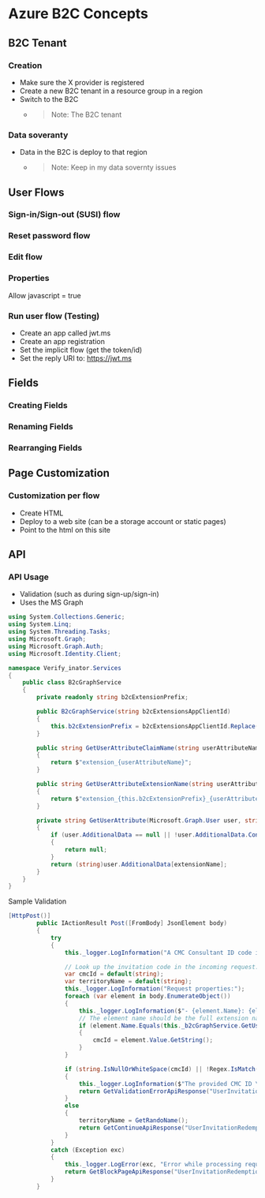 # Azure B2C Concepts

## B2C Tenant

### Creation

- Make sure the X provider is registered
- Create a new B2C tenant in a resource group in a region
- Switch to the B2C
  - > Note: The B2C tenant

### Data soveranty

- Data in the B2C is deploy to that region
  - > Note: Keep in my data sovernty issues

## User Flows

### Sign-in/Sign-out (SUSI) flow

### Reset password flow

### Edit flow

### Properties

Allow javascript = true

### Run user flow (Testing)

- Create an app called jwt.ms
- Create an app registration
- Set the implicit flow (get the token/id)
- Set the reply URI to: https://jwt.ms

## Fields 

### Creating Fields

### Renaming Fields

### Rearranging Fields

## Page Customization

### Customization per flow

- Create HTML
- Deploy to a web site (can be a storage account or static pages)
- Point to the html on this site

## API

### API Usage

- Validation (such as during sign-up/sign-in)
- Uses the MS Graph

```c#
using System.Collections.Generic;
using System.Linq;
using System.Threading.Tasks;
using Microsoft.Graph;
using Microsoft.Graph.Auth;
using Microsoft.Identity.Client;

namespace Verify_inator.Services
{
    public class B2cGraphService
    {
        private readonly string b2cExtensionPrefix;

        public B2cGraphService(string b2cExtensionsAppClientId)
        {
            this.b2cExtensionPrefix = b2cExtensionsAppClientId.Replace("-", "");
        }

        public string GetUserAttributeClaimName(string userAttributeName)
        {
            return $"extension_{userAttributeName}";
        }

        public string GetUserAttributeExtensionName(string userAttributeName)
        {
            return $"extension_{this.b2cExtensionPrefix}_{userAttributeName}";
        }

        private string GetUserAttribute(Microsoft.Graph.User user, string extensionName)
        {
            if (user.AdditionalData == null || !user.AdditionalData.ContainsKey(extensionName))
            {
                return null;
            }
            return (string)user.AdditionalData[extensionName];
        }
    }
}
```

Sample Validation
```c#
[HttpPost()]
        public IActionResult Post([FromBody] JsonElement body)
        {
            try
            {
                this._logger.LogInformation("A CMC Consultant ID code is being redeemed.");

                // Look up the invitation code in the incoming request.
                var cmcId = default(string);
                var territoryName = default(string);
                this._logger.LogInformation("Request properties:");
                foreach (var element in body.EnumerateObject())
                {
                    this._logger.LogInformation($"- {element.Name}: {element.Value.GetRawText()}");
                    // The element name should be the full extension name as seen by the Graph API (e.g. "extension_appid_InvitationCode").
                    if (element.Name.Equals(this._b2cGraphService.GetUserAttributeExtensionName(Constants.UserAttributes.ConsultantID), StringComparison.InvariantCultureIgnoreCase))
                    {
                        cmcId = element.Value.GetString();
                    }
                }

                if (string.IsNullOrWhiteSpace(cmcId) || !Regex.IsMatch(cmcId, CMCID_REGEX))
                {
                    this._logger.LogInformation($"The provided CMC ID \"{cmcId}\" is invalid.");
                    return GetValidationErrorApiResponse("UserInvitationRedemptionFailed-Invalid", "The invitation code you provided is invalid.");
                }
                else
                {
                    territoryName = GetRandoName();
                    return GetContinueApiResponse("UserInvitationRedemptionSucceeded", "The invitation code you provided is valid.", cmcId, territoryName);
                }
            }
            catch (Exception exc)
            {
                this._logger.LogError(exc, "Error while processing request body: " + exc.ToString());
                return GetBlockPageApiResponse("UserInvitationRedemptionFailed-InternalError", "An error occurred while validating your invitation code, please try again later.");
            }
        }
```
